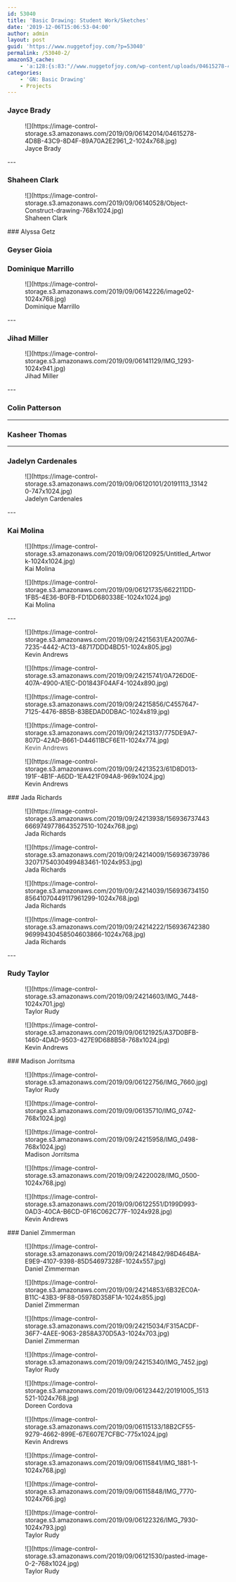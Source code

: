 ```yaml
---
id: 53040
title: 'Basic Drawing: Student Work/Sketches'
date: '2019-12-06T15:06:53-04:00'
author: admin
layout: post
guid: 'https://www.nuggetofjoy.com/?p=53040'
permalink: /53040-2/
amazonS3_cache:
    - 'a:128:{s:83:"//www.nuggetofjoy.com/wp-content/uploads/04615278-4D8B-43C9-8D4F-89A70A2E2961_2.jpg";a:2:{s:2:"id";i:53895;s:11:"source_type";s:13:"media-library";}s:92:"//www.nuggetofjoy.com/wp-content/uploads/04615278-4D8B-43C9-8D4F-89A70A2E2961_2-1024x768.jpg";a:2:{s:2:"id";i:53895;s:11:"source_type";s:13:"media-library";}s:107:"//image-control-storage.s3.amazonaws.com/2019/09/06142014/04615278-4D8B-43C9-8D4F-89A70A2E2961_2-scaled.jpg";a:2:{s:2:"id";i:53895;s:11:"source_type";s:13:"media-library";}s:109:"//image-control-storage.s3.amazonaws.com/2019/09/06142014/04615278-4D8B-43C9-8D4F-89A70A2E2961_2-1024x768.jpg";a:2:{s:2:"id";i:53895;s:11:"source_type";s:13:"media-library";}s:69:"//www.nuggetofjoy.com/wp-content/uploads/Object-Construct-drawing.jpg";a:2:{s:2:"id";i:53884;s:11:"source_type";s:13:"media-library";}s:78:"//www.nuggetofjoy.com/wp-content/uploads/Object-Construct-drawing-768x1024.jpg";a:2:{s:2:"id";i:53884;s:11:"source_type";s:13:"media-library";}s:86:"//image-control-storage.s3.amazonaws.com/2019/09/06140528/Object-Construct-drawing.jpg";a:2:{s:2:"id";i:53884;s:11:"source_type";s:13:"media-library";}s:95:"//image-control-storage.s3.amazonaws.com/2019/09/06140528/Object-Construct-drawing-768x1024.jpg";a:2:{s:2:"id";i:53884;s:11:"source_type";s:13:"media-library";}s:52:"//www.nuggetofjoy.com/wp-content/uploads/image02.jpg";a:2:{s:2:"id";i:53898;s:11:"source_type";s:13:"media-library";}s:61:"//www.nuggetofjoy.com/wp-content/uploads/image02-1024x768.jpg";a:2:{s:2:"id";i:53898;s:11:"source_type";s:13:"media-library";}s:76:"//image-control-storage.s3.amazonaws.com/2019/09/06142226/image02-scaled.jpg";a:2:{s:2:"id";i:53898;s:11:"source_type";s:13:"media-library";}s:78:"//image-control-storage.s3.amazonaws.com/2019/09/06142226/image02-1024x768.jpg";a:2:{s:2:"id";i:53898;s:11:"source_type";s:13:"media-library";}s:53:"//www.nuggetofjoy.com/wp-content/uploads/IMG_1293.jpg";a:2:{s:2:"id";i:53887;s:11:"source_type";s:13:"media-library";}s:62:"//www.nuggetofjoy.com/wp-content/uploads/IMG_1293-1024x941.jpg";a:2:{s:2:"id";i:53887;s:11:"source_type";s:13:"media-library";}s:77:"//image-control-storage.s3.amazonaws.com/2019/09/06141129/IMG_1293-scaled.jpg";a:2:{s:2:"id";i:53887;s:11:"source_type";s:13:"media-library";}s:79:"//image-control-storage.s3.amazonaws.com/2019/09/06141129/IMG_1293-1024x941.jpg";a:2:{s:2:"id";i:53887;s:11:"source_type";s:13:"media-library";}s:60:"//www.nuggetofjoy.com/wp-content/uploads/20191113_131420.jpg";a:2:{s:2:"id";i:53854;s:11:"source_type";s:13:"media-library";}s:69:"//www.nuggetofjoy.com/wp-content/uploads/20191113_131420-747x1024.jpg";a:2:{s:2:"id";i:53854;s:11:"source_type";s:13:"media-library";}s:84:"//image-control-storage.s3.amazonaws.com/2019/09/06120101/20191113_131420-scaled.jpg";a:2:{s:2:"id";i:53854;s:11:"source_type";s:13:"media-library";}s:86:"//image-control-storage.s3.amazonaws.com/2019/09/06120101/20191113_131420-747x1024.jpg";a:2:{s:2:"id";i:53854;s:11:"source_type";s:13:"media-library";}s:61:"//www.nuggetofjoy.com/wp-content/uploads/Untitled_Artwork.jpg";a:2:{s:2:"id";i:53856;s:11:"source_type";s:13:"media-library";}s:71:"//www.nuggetofjoy.com/wp-content/uploads/Untitled_Artwork-1024x1024.jpg";a:2:{s:2:"id";i:53856;s:11:"source_type";s:13:"media-library";}s:78:"//image-control-storage.s3.amazonaws.com/2019/09/06120925/Untitled_Artwork.jpg";a:2:{s:2:"id";i:53856;s:11:"source_type";s:13:"media-library";}s:88:"//image-control-storage.s3.amazonaws.com/2019/09/06120925/Untitled_Artwork-1024x1024.jpg";a:2:{s:2:"id";i:53856;s:11:"source_type";s:13:"media-library";}s:81:"//www.nuggetofjoy.com/wp-content/uploads/662211DD-1FB5-4E36-B0FB-FD1DD680338E.jpg";a:2:{s:2:"id";i:53860;s:11:"source_type";s:13:"media-library";}s:91:"//www.nuggetofjoy.com/wp-content/uploads/662211DD-1FB5-4E36-B0FB-FD1DD680338E-1024x1024.jpg";a:2:{s:2:"id";i:53860;s:11:"source_type";s:13:"media-library";}s:105:"//image-control-storage.s3.amazonaws.com/2019/09/06121735/662211DD-1FB5-4E36-B0FB-FD1DD680338E-scaled.jpg";a:2:{s:2:"id";i:53860;s:11:"source_type";s:13:"media-library";}s:108:"//image-control-storage.s3.amazonaws.com/2019/09/06121735/662211DD-1FB5-4E36-B0FB-FD1DD680338E-1024x1024.jpg";a:2:{s:2:"id";i:53860;s:11:"source_type";s:13:"media-library";}s:82:"//www.nuggetofjoy.com/wp-content/uploads/EA2007A6-7235-4442-AC13-48717DDD4BD51.jpg";a:2:{s:2:"id";i:53061;s:11:"source_type";s:13:"media-library";}s:91:"//www.nuggetofjoy.com/wp-content/uploads/EA2007A6-7235-4442-AC13-48717DDD4BD51-1024x805.jpg";a:2:{s:2:"id";i:53061;s:11:"source_type";s:13:"media-library";}s:99:"//image-control-storage.s3.amazonaws.com/2019/09/24215631/EA2007A6-7235-4442-AC13-48717DDD4BD51.jpg";a:2:{s:2:"id";i:53061;s:11:"source_type";s:13:"media-library";}s:108:"//image-control-storage.s3.amazonaws.com/2019/09/24215631/EA2007A6-7235-4442-AC13-48717DDD4BD51-1024x805.jpg";a:2:{s:2:"id";i:53061;s:11:"source_type";s:13:"media-library";}s:81:"//www.nuggetofjoy.com/wp-content/uploads/0A726D0E-407A-4900-A1EC-D01843F04AF4.jpg";a:2:{s:2:"id";i:53063;s:11:"source_type";s:13:"media-library";}s:90:"//www.nuggetofjoy.com/wp-content/uploads/0A726D0E-407A-4900-A1EC-D01843F04AF4-1024x890.jpg";a:2:{s:2:"id";i:53063;s:11:"source_type";s:13:"media-library";}s:98:"//image-control-storage.s3.amazonaws.com/2019/09/24215741/0A726D0E-407A-4900-A1EC-D01843F04AF4.jpg";a:2:{s:2:"id";i:53063;s:11:"source_type";s:13:"media-library";}s:107:"//image-control-storage.s3.amazonaws.com/2019/09/24215741/0A726D0E-407A-4900-A1EC-D01843F04AF4-1024x890.jpg";a:2:{s:2:"id";i:53063;s:11:"source_type";s:13:"media-library";}s:81:"//www.nuggetofjoy.com/wp-content/uploads/C4557647-7125-4476-8B5B-83BEDAD0DBAC.jpg";a:2:{s:2:"id";i:53065;s:11:"source_type";s:13:"media-library";}s:90:"//www.nuggetofjoy.com/wp-content/uploads/C4557647-7125-4476-8B5B-83BEDAD0DBAC-1024x819.jpg";a:2:{s:2:"id";i:53065;s:11:"source_type";s:13:"media-library";}s:98:"//image-control-storage.s3.amazonaws.com/2019/09/24215856/C4557647-7125-4476-8B5B-83BEDAD0DBAC.jpg";a:2:{s:2:"id";i:53065;s:11:"source_type";s:13:"media-library";}s:107:"//image-control-storage.s3.amazonaws.com/2019/09/24215856/C4557647-7125-4476-8B5B-83BEDAD0DBAC-1024x819.jpg";a:2:{s:2:"id";i:53065;s:11:"source_type";s:13:"media-library";}s:82:"//www.nuggetofjoy.com/wp-content/uploads/775DE9A7-807D-42AD-B661-D44611BCF6E11.jpg";a:2:{s:2:"id";i:53042;s:11:"source_type";s:13:"media-library";}s:91:"//www.nuggetofjoy.com/wp-content/uploads/775DE9A7-807D-42AD-B661-D44611BCF6E11-1024x774.jpg";a:2:{s:2:"id";i:53042;s:11:"source_type";s:13:"media-library";}s:99:"//image-control-storage.s3.amazonaws.com/2019/09/24213137/775DE9A7-807D-42AD-B661-D44611BCF6E11.jpg";a:2:{s:2:"id";i:53042;s:11:"source_type";s:13:"media-library";}s:108:"//image-control-storage.s3.amazonaws.com/2019/09/24213137/775DE9A7-807D-42AD-B661-D44611BCF6E11-1024x774.jpg";a:2:{s:2:"id";i:53042;s:11:"source_type";s:13:"media-library";}s:81:"//www.nuggetofjoy.com/wp-content/uploads/61D8D013-191F-4B1F-A6DD-1EA421F094A8.jpg";a:2:{s:2:"id";i:53043;s:11:"source_type";s:13:"media-library";}s:90:"//www.nuggetofjoy.com/wp-content/uploads/61D8D013-191F-4B1F-A6DD-1EA421F094A8-969x1024.jpg";a:2:{s:2:"id";i:53043;s:11:"source_type";s:13:"media-library";}s:98:"//image-control-storage.s3.amazonaws.com/2019/09/24213523/61D8D013-191F-4B1F-A6DD-1EA421F094A8.jpg";a:2:{s:2:"id";i:53043;s:11:"source_type";s:13:"media-library";}s:107:"//image-control-storage.s3.amazonaws.com/2019/09/24213523/61D8D013-191F-4B1F-A6DD-1EA421F094A8-969x1024.jpg";a:2:{s:2:"id";i:53043;s:11:"source_type";s:13:"media-library";}s:76:"//www.nuggetofjoy.com/wp-content/uploads/1569367374436669749778643527510.jpg";a:2:{s:2:"id";i:53044;s:11:"source_type";s:13:"media-library";}s:85:"//www.nuggetofjoy.com/wp-content/uploads/1569367374436669749778643527510-1024x768.jpg";a:2:{s:2:"id";i:53044;s:11:"source_type";s:13:"media-library";}s:93:"//image-control-storage.s3.amazonaws.com/2019/09/24213938/1569367374436669749778643527510.jpg";a:2:{s:2:"id";i:53044;s:11:"source_type";s:13:"media-library";}s:102:"//image-control-storage.s3.amazonaws.com/2019/09/24213938/1569367374436669749778643527510-1024x768.jpg";a:2:{s:2:"id";i:53044;s:11:"source_type";s:13:"media-library";}s:77:"//www.nuggetofjoy.com/wp-content/uploads/15693673978632071754030499483461.jpg";a:2:{s:2:"id";i:53045;s:11:"source_type";s:13:"media-library";}s:86:"//www.nuggetofjoy.com/wp-content/uploads/15693673978632071754030499483461-1024x953.jpg";a:2:{s:2:"id";i:53045;s:11:"source_type";s:13:"media-library";}s:94:"//image-control-storage.s3.amazonaws.com/2019/09/24214009/15693673978632071754030499483461.jpg";a:2:{s:2:"id";i:53045;s:11:"source_type";s:13:"media-library";}s:103:"//image-control-storage.s3.amazonaws.com/2019/09/24214009/15693673978632071754030499483461-1024x953.jpg";a:2:{s:2:"id";i:53045;s:11:"source_type";s:13:"media-library";}s:77:"//www.nuggetofjoy.com/wp-content/uploads/15693673415085641070449117961299.jpg";a:2:{s:2:"id";i:53046;s:11:"source_type";s:13:"media-library";}s:86:"//www.nuggetofjoy.com/wp-content/uploads/15693673415085641070449117961299-1024x768.jpg";a:2:{s:2:"id";i:53046;s:11:"source_type";s:13:"media-library";}s:94:"//image-control-storage.s3.amazonaws.com/2019/09/24214039/15693673415085641070449117961299.jpg";a:2:{s:2:"id";i:53046;s:11:"source_type";s:13:"media-library";}s:103:"//image-control-storage.s3.amazonaws.com/2019/09/24214039/15693673415085641070449117961299-1024x768.jpg";a:2:{s:2:"id";i:53046;s:11:"source_type";s:13:"media-library";}s:77:"//www.nuggetofjoy.com/wp-content/uploads/15693674238096999430458504603866.jpg";a:2:{s:2:"id";i:53048;s:11:"source_type";s:13:"media-library";}s:86:"//www.nuggetofjoy.com/wp-content/uploads/15693674238096999430458504603866-1024x768.jpg";a:2:{s:2:"id";i:53048;s:11:"source_type";s:13:"media-library";}s:94:"//image-control-storage.s3.amazonaws.com/2019/09/24214222/15693674238096999430458504603866.jpg";a:2:{s:2:"id";i:53048;s:11:"source_type";s:13:"media-library";}s:103:"//image-control-storage.s3.amazonaws.com/2019/09/24214222/15693674238096999430458504603866-1024x768.jpg";a:2:{s:2:"id";i:53048;s:11:"source_type";s:13:"media-library";}s:53:"//www.nuggetofjoy.com/wp-content/uploads/IMG_7448.jpg";a:2:{s:2:"id";i:53050;s:11:"source_type";s:13:"media-library";}s:62:"//www.nuggetofjoy.com/wp-content/uploads/IMG_7448-1024x701.jpg";a:2:{s:2:"id";i:53050;s:11:"source_type";s:13:"media-library";}s:70:"//image-control-storage.s3.amazonaws.com/2019/09/24214603/IMG_7448.jpg";a:2:{s:2:"id";i:53050;s:11:"source_type";s:13:"media-library";}s:79:"//image-control-storage.s3.amazonaws.com/2019/09/24214603/IMG_7448-1024x701.jpg";a:2:{s:2:"id";i:53050;s:11:"source_type";s:13:"media-library";}s:81:"//www.nuggetofjoy.com/wp-content/uploads/A37D0BFB-1460-4DAD-9503-427E9D688B58.jpg";a:2:{s:2:"id";i:53861;s:11:"source_type";s:13:"media-library";}s:90:"//www.nuggetofjoy.com/wp-content/uploads/A37D0BFB-1460-4DAD-9503-427E9D688B58-768x1024.jpg";a:2:{s:2:"id";i:53861;s:11:"source_type";s:13:"media-library";}s:105:"//image-control-storage.s3.amazonaws.com/2019/09/06121925/A37D0BFB-1460-4DAD-9503-427E9D688B58-scaled.jpg";a:2:{s:2:"id";i:53861;s:11:"source_type";s:13:"media-library";}s:107:"//image-control-storage.s3.amazonaws.com/2019/09/06121925/A37D0BFB-1460-4DAD-9503-427E9D688B58-768x1024.jpg";a:2:{s:2:"id";i:53861;s:11:"source_type";s:13:"media-library";}s:53:"//www.nuggetofjoy.com/wp-content/uploads/IMG_7660.jpg";a:2:{s:2:"id";i:53866;s:11:"source_type";s:13:"media-library";}s:70:"//image-control-storage.s3.amazonaws.com/2019/09/06122756/IMG_7660.jpg";a:2:{s:2:"id";i:53866;s:11:"source_type";s:13:"media-library";}s:53:"//www.nuggetofjoy.com/wp-content/uploads/IMG_0742.jpg";a:2:{s:2:"id";i:53881;s:11:"source_type";s:13:"media-library";}s:62:"//www.nuggetofjoy.com/wp-content/uploads/IMG_0742-768x1024.jpg";a:2:{s:2:"id";i:53881;s:11:"source_type";s:13:"media-library";}s:77:"//image-control-storage.s3.amazonaws.com/2019/09/06135710/IMG_0742-scaled.jpg";a:2:{s:2:"id";i:53881;s:11:"source_type";s:13:"media-library";}s:79:"//image-control-storage.s3.amazonaws.com/2019/09/06135710/IMG_0742-768x1024.jpg";a:2:{s:2:"id";i:53881;s:11:"source_type";s:13:"media-library";}s:53:"//www.nuggetofjoy.com/wp-content/uploads/IMG_0498.jpg";a:2:{s:2:"id";i:53066;s:11:"source_type";s:13:"media-library";}s:62:"//www.nuggetofjoy.com/wp-content/uploads/IMG_0498-768x1024.jpg";a:2:{s:2:"id";i:53066;s:11:"source_type";s:13:"media-library";}s:70:"//image-control-storage.s3.amazonaws.com/2019/09/24215958/IMG_0498.jpg";a:2:{s:2:"id";i:53066;s:11:"source_type";s:13:"media-library";}s:79:"//image-control-storage.s3.amazonaws.com/2019/09/24215958/IMG_0498-768x1024.jpg";a:2:{s:2:"id";i:53066;s:11:"source_type";s:13:"media-library";}s:53:"//www.nuggetofjoy.com/wp-content/uploads/IMG_0500.jpg";a:2:{s:2:"id";i:53068;s:11:"source_type";s:13:"media-library";}s:62:"//www.nuggetofjoy.com/wp-content/uploads/IMG_0500-1024x768.jpg";a:2:{s:2:"id";i:53068;s:11:"source_type";s:13:"media-library";}s:70:"//image-control-storage.s3.amazonaws.com/2019/09/24220028/IMG_0500.jpg";a:2:{s:2:"id";i:53068;s:11:"source_type";s:13:"media-library";}s:79:"//image-control-storage.s3.amazonaws.com/2019/09/24220028/IMG_0500-1024x768.jpg";a:2:{s:2:"id";i:53068;s:11:"source_type";s:13:"media-library";}s:81:"//www.nuggetofjoy.com/wp-content/uploads/D199D993-0AD3-40CA-B6CD-0F16C062C77F.jpg";a:2:{s:2:"id";i:53864;s:11:"source_type";s:13:"media-library";}s:90:"//www.nuggetofjoy.com/wp-content/uploads/D199D993-0AD3-40CA-B6CD-0F16C062C77F-1024x928.jpg";a:2:{s:2:"id";i:53864;s:11:"source_type";s:13:"media-library";}s:98:"//image-control-storage.s3.amazonaws.com/2019/09/06122551/D199D993-0AD3-40CA-B6CD-0F16C062C77F.jpg";a:2:{s:2:"id";i:53864;s:11:"source_type";s:13:"media-library";}s:107:"//image-control-storage.s3.amazonaws.com/2019/09/06122551/D199D993-0AD3-40CA-B6CD-0F16C062C77F-1024x928.jpg";a:2:{s:2:"id";i:53864;s:11:"source_type";s:13:"media-library";}s:81:"//www.nuggetofjoy.com/wp-content/uploads/98D464BA-E9E9-4107-9398-85D54697328F.jpg";a:2:{s:2:"id";i:53051;s:11:"source_type";s:13:"media-library";}s:90:"//www.nuggetofjoy.com/wp-content/uploads/98D464BA-E9E9-4107-9398-85D54697328F-1024x557.jpg";a:2:{s:2:"id";i:53051;s:11:"source_type";s:13:"media-library";}s:98:"//image-control-storage.s3.amazonaws.com/2019/09/24214842/98D464BA-E9E9-4107-9398-85D54697328F.jpg";a:2:{s:2:"id";i:53051;s:11:"source_type";s:13:"media-library";}s:107:"//image-control-storage.s3.amazonaws.com/2019/09/24214842/98D464BA-E9E9-4107-9398-85D54697328F-1024x557.jpg";a:2:{s:2:"id";i:53051;s:11:"source_type";s:13:"media-library";}s:81:"//www.nuggetofjoy.com/wp-content/uploads/6B32EC0A-B11C-43B3-9F88-05978D358F1A.jpg";a:2:{s:2:"id";i:53052;s:11:"source_type";s:13:"media-library";}s:90:"//www.nuggetofjoy.com/wp-content/uploads/6B32EC0A-B11C-43B3-9F88-05978D358F1A-1024x855.jpg";a:2:{s:2:"id";i:53052;s:11:"source_type";s:13:"media-library";}s:98:"//image-control-storage.s3.amazonaws.com/2019/09/24214853/6B32EC0A-B11C-43B3-9F88-05978D358F1A.jpg";a:2:{s:2:"id";i:53052;s:11:"source_type";s:13:"media-library";}s:107:"//image-control-storage.s3.amazonaws.com/2019/09/24214853/6B32EC0A-B11C-43B3-9F88-05978D358F1A-1024x855.jpg";a:2:{s:2:"id";i:53052;s:11:"source_type";s:13:"media-library";}s:81:"//www.nuggetofjoy.com/wp-content/uploads/F315ACDF-36F7-4AEE-9063-2858A370D5A3.jpg";a:2:{s:2:"id";i:53054;s:11:"source_type";s:13:"media-library";}s:90:"//www.nuggetofjoy.com/wp-content/uploads/F315ACDF-36F7-4AEE-9063-2858A370D5A3-1024x703.jpg";a:2:{s:2:"id";i:53054;s:11:"source_type";s:13:"media-library";}s:98:"//image-control-storage.s3.amazonaws.com/2019/09/24215034/F315ACDF-36F7-4AEE-9063-2858A370D5A3.jpg";a:2:{s:2:"id";i:53054;s:11:"source_type";s:13:"media-library";}s:107:"//image-control-storage.s3.amazonaws.com/2019/09/24215034/F315ACDF-36F7-4AEE-9063-2858A370D5A3-1024x703.jpg";a:2:{s:2:"id";i:53054;s:11:"source_type";s:13:"media-library";}s:53:"//www.nuggetofjoy.com/wp-content/uploads/IMG_7452.jpg";a:2:{s:2:"id";i:53058;s:11:"source_type";s:13:"media-library";}s:70:"//image-control-storage.s3.amazonaws.com/2019/09/24215340/IMG_7452.jpg";a:2:{s:2:"id";i:53058;s:11:"source_type";s:13:"media-library";}s:61:"//www.nuggetofjoy.com/wp-content/uploads/20191005_1513521.jpg";a:2:{s:2:"id";i:53868;s:11:"source_type";s:13:"media-library";}s:70:"//www.nuggetofjoy.com/wp-content/uploads/20191005_1513521-1024x768.jpg";a:2:{s:2:"id";i:53868;s:11:"source_type";s:13:"media-library";}s:85:"//image-control-storage.s3.amazonaws.com/2019/09/06123442/20191005_1513521-scaled.jpg";a:2:{s:2:"id";i:53868;s:11:"source_type";s:13:"media-library";}s:87:"//image-control-storage.s3.amazonaws.com/2019/09/06123442/20191005_1513521-1024x768.jpg";a:2:{s:2:"id";i:53868;s:11:"source_type";s:13:"media-library";}s:81:"//www.nuggetofjoy.com/wp-content/uploads/18B2CF55-9279-4662-899E-67E607E7CFBC.jpg";a:2:{s:2:"id";i:53848;s:11:"source_type";s:13:"media-library";}s:90:"//www.nuggetofjoy.com/wp-content/uploads/18B2CF55-9279-4662-899E-67E607E7CFBC-775x1024.jpg";a:2:{s:2:"id";i:53848;s:11:"source_type";s:13:"media-library";}s:98:"//image-control-storage.s3.amazonaws.com/2019/09/06115133/18B2CF55-9279-4662-899E-67E607E7CFBC.jpg";a:2:{s:2:"id";i:53848;s:11:"source_type";s:13:"media-library";}s:107:"//image-control-storage.s3.amazonaws.com/2019/09/06115133/18B2CF55-9279-4662-899E-67E607E7CFBC-775x1024.jpg";a:2:{s:2:"id";i:53848;s:11:"source_type";s:13:"media-library";}s:55:"//www.nuggetofjoy.com/wp-content/uploads/IMG_1881-1.jpg";a:2:{s:2:"id";i:53851;s:11:"source_type";s:13:"media-library";}s:64:"//www.nuggetofjoy.com/wp-content/uploads/IMG_1881-1-1024x768.jpg";a:2:{s:2:"id";i:53851;s:11:"source_type";s:13:"media-library";}s:79:"//image-control-storage.s3.amazonaws.com/2019/09/06115841/IMG_1881-1-scaled.jpg";a:2:{s:2:"id";i:53851;s:11:"source_type";s:13:"media-library";}s:81:"//image-control-storage.s3.amazonaws.com/2019/09/06115841/IMG_1881-1-1024x768.jpg";a:2:{s:2:"id";i:53851;s:11:"source_type";s:13:"media-library";}s:53:"//www.nuggetofjoy.com/wp-content/uploads/IMG_7770.jpg";a:2:{s:2:"id";i:53852;s:11:"source_type";s:13:"media-library";}s:62:"//www.nuggetofjoy.com/wp-content/uploads/IMG_7770-1024x766.jpg";a:2:{s:2:"id";i:53852;s:11:"source_type";s:13:"media-library";}s:77:"//image-control-storage.s3.amazonaws.com/2019/09/06115848/IMG_7770-scaled.jpg";a:2:{s:2:"id";i:53852;s:11:"source_type";s:13:"media-library";}s:79:"//image-control-storage.s3.amazonaws.com/2019/09/06115848/IMG_7770-1024x766.jpg";a:2:{s:2:"id";i:53852;s:11:"source_type";s:13:"media-library";}s:53:"//www.nuggetofjoy.com/wp-content/uploads/IMG_7930.jpg";a:2:{s:2:"id";i:53862;s:11:"source_type";s:13:"media-library";}s:62:"//www.nuggetofjoy.com/wp-content/uploads/IMG_7930-1024x793.jpg";a:2:{s:2:"id";i:53862;s:11:"source_type";s:13:"media-library";}s:77:"//image-control-storage.s3.amazonaws.com/2019/09/06122326/IMG_7930-scaled.jpg";a:2:{s:2:"id";i:53862;s:11:"source_type";s:13:"media-library";}s:79:"//image-control-storage.s3.amazonaws.com/2019/09/06122326/IMG_7930-1024x793.jpg";a:2:{s:2:"id";i:53862;s:11:"source_type";s:13:"media-library";}s:61:"//www.nuggetofjoy.com/wp-content/uploads/pasted-image-0-2.jpg";a:2:{s:2:"id";i:53858;s:11:"source_type";s:13:"media-library";}s:70:"//www.nuggetofjoy.com/wp-content/uploads/pasted-image-0-2-768x1024.jpg";a:2:{s:2:"id";i:53858;s:11:"source_type";s:13:"media-library";}s:78:"//image-control-storage.s3.amazonaws.com/2019/09/06121530/pasted-image-0-2.jpg";a:2:{s:2:"id";i:53858;s:11:"source_type";s:13:"media-library";}s:87:"//image-control-storage.s3.amazonaws.com/2019/09/06121530/pasted-image-0-2-768x1024.jpg";a:2:{s:2:"id";i:53858;s:11:"source_type";s:13:"media-library";}}'
categories:
    - 'GN: Basic Drawing'
    - Projects
---
```


### Jayce Brady

<figure class="wp-block-image size-large">![](https://image-control-storage.s3.amazonaws.com/2019/09/06142014/04615278-4D8B-43C9-8D4F-89A70A2E2961_2-1024x768.jpg)<figcaption> Jayce Brady </figcaption></figure>---

### Shaheen Clark

<figure class="wp-block-image size-large">![](https://image-control-storage.s3.amazonaws.com/2019/09/06140528/Object-Construct-drawing-768x1024.jpg)<figcaption> Shaheen Clark </figcaption></figure>### Alyssa Getz 

### Geyser Gioia

### Dominique Marrillo

<figure class="wp-block-image size-large">![](https://image-control-storage.s3.amazonaws.com/2019/09/06142226/image02-1024x768.jpg)<figcaption> Dominique Marrillo </figcaption></figure>---

### Jihad Miller

<figure class="wp-block-image size-large">![](https://image-control-storage.s3.amazonaws.com/2019/09/06141129/IMG_1293-1024x941.jpg)<figcaption> Jihad Miller </figcaption></figure>---

### Colin Patterson

---

### Kasheer Thomas

---

### Jadelyn Cardenales 

<figure class="wp-block-image size-large">![](https://image-control-storage.s3.amazonaws.com/2019/09/06120101/20191113_131420-747x1024.jpg)<figcaption> Jadelyn Cardenales </figcaption></figure>---

### Kai Molina

<figure class="wp-block-image size-large">![](https://image-control-storage.s3.amazonaws.com/2019/09/06120925/Untitled_Artwork-1024x1024.jpg)<figcaption> Kai Molina </figcaption></figure><figure class="wp-block-image size-large">![](https://image-control-storage.s3.amazonaws.com/2019/09/06121735/662211DD-1FB5-4E36-B0FB-FD1DD680338E-1024x1024.jpg)<figcaption> Kai Molina </figcaption></figure>---

<figure class="wp-block-image">![](https://image-control-storage.s3.amazonaws.com/2019/09/24215631/EA2007A6-7235-4442-AC13-48717DDD4BD51-1024x805.jpg)<figcaption> Kevin Andrews </figcaption></figure><figure class="wp-block-image">![](https://image-control-storage.s3.amazonaws.com/2019/09/24215741/0A726D0E-407A-4900-A1EC-D01843F04AF4-1024x890.jpg)</figure><figure class="wp-block-image">![](https://image-control-storage.s3.amazonaws.com/2019/09/24215856/C4557647-7125-4476-8B5B-83BEDAD0DBAC-1024x819.jpg)</figure><figure class="wp-block-image">![](https://image-control-storage.s3.amazonaws.com/2019/09/24213137/775DE9A7-807D-42AD-B661-D44611BCF6E11-1024x774.jpg)<figcaption><span class="tadv-color" style="color:#545454"> Kevin Andrews </span></figcaption></figure><figure class="wp-block-image">![](https://image-control-storage.s3.amazonaws.com/2019/09/24213523/61D8D013-191F-4B1F-A6DD-1EA421F094A8-969x1024.jpg)<figcaption> Kevin Andrews </figcaption></figure>### Jada Richards 

<figure class="wp-block-image">![](https://image-control-storage.s3.amazonaws.com/2019/09/24213938/1569367374436669749778643527510-1024x768.jpg)<figcaption> Jada Richards </figcaption></figure><figure class="wp-block-image">![](https://image-control-storage.s3.amazonaws.com/2019/09/24214009/15693673978632071754030499483461-1024x953.jpg)<figcaption> Jada Richards </figcaption></figure><figure class="wp-block-image">![](https://image-control-storage.s3.amazonaws.com/2019/09/24214039/15693673415085641070449117961299-1024x768.jpg)<figcaption> Jada Richards </figcaption></figure><figure class="wp-block-image">![](https://image-control-storage.s3.amazonaws.com/2019/09/24214222/15693674238096999430458504603866-1024x768.jpg)<figcaption> Jada Richards </figcaption></figure>---

### Rudy Taylor

<figure class="wp-block-image">![](https://image-control-storage.s3.amazonaws.com/2019/09/24214603/IMG_7448-1024x701.jpg)<figcaption> Taylor Rudy  
 </figcaption></figure><figure class="wp-block-image size-large">![](https://image-control-storage.s3.amazonaws.com/2019/09/06121925/A37D0BFB-1460-4DAD-9503-427E9D688B58-768x1024.jpg)<figcaption> Kevin Andrews </figcaption></figure>### Madison Jorritsma

<figure class="wp-block-image size-large">![](https://image-control-storage.s3.amazonaws.com/2019/09/06122756/IMG_7660.jpg)<figcaption> Taylor Rudy  
 </figcaption></figure><figure class="wp-block-image size-large">![](https://image-control-storage.s3.amazonaws.com/2019/09/06135710/IMG_0742-768x1024.jpg)</figure><figure class="wp-block-image">![](https://image-control-storage.s3.amazonaws.com/2019/09/24215958/IMG_0498-768x1024.jpg)<figcaption> Madison Jorritsma </figcaption></figure><figure class="wp-block-image">![](https://image-control-storage.s3.amazonaws.com/2019/09/24220028/IMG_0500-1024x768.jpg)</figure><figure class="wp-block-image size-large">![](https://image-control-storage.s3.amazonaws.com/2019/09/06122551/D199D993-0AD3-40CA-B6CD-0F16C062C77F-1024x928.jpg)<figcaption> Kevin Andrews </figcaption></figure>### Daniel Zimmerman 

<figure class="wp-block-image">![](https://image-control-storage.s3.amazonaws.com/2019/09/24214842/98D464BA-E9E9-4107-9398-85D54697328F-1024x557.jpg)<figcaption> Daniel Zimmerman </figcaption></figure><figure class="wp-block-image">![](https://image-control-storage.s3.amazonaws.com/2019/09/24214853/6B32EC0A-B11C-43B3-9F88-05978D358F1A-1024x855.jpg)<figcaption> Daniel Zimmerman </figcaption></figure><figure class="wp-block-image">![](https://image-control-storage.s3.amazonaws.com/2019/09/24215034/F315ACDF-36F7-4AEE-9063-2858A370D5A3-1024x703.jpg)<figcaption> Daniel Zimmerman </figcaption></figure><figure class="wp-block-image">![](https://image-control-storage.s3.amazonaws.com/2019/09/24215340/IMG_7452.jpg)<figcaption> Taylor Rudy </figcaption></figure><figure class="wp-block-image size-large">![](https://image-control-storage.s3.amazonaws.com/2019/09/06123442/20191005_1513521-1024x768.jpg)<figcaption> Doreen Cordova </figcaption></figure><figure class="wp-block-image size-large">![](https://image-control-storage.s3.amazonaws.com/2019/09/06115133/18B2CF55-9279-4662-899E-67E607E7CFBC-775x1024.jpg)<figcaption> Kevin Andrews </figcaption></figure><figure class="wp-block-image size-large">![](https://image-control-storage.s3.amazonaws.com/2019/09/06115841/IMG_1881-1-1024x768.jpg)</figure><figure class="wp-block-image size-large">![](https://image-control-storage.s3.amazonaws.com/2019/09/06115848/IMG_7770-1024x766.jpg)</figure><figure class="wp-block-image size-large">![](https://image-control-storage.s3.amazonaws.com/2019/09/06122326/IMG_7930-1024x793.jpg)<figcaption> Taylor Rudy </figcaption></figure><figure class="wp-block-image size-large">![](https://image-control-storage.s3.amazonaws.com/2019/09/06121530/pasted-image-0-2-768x1024.jpg)<figcaption> Taylor Rudy </figcaption></figure>